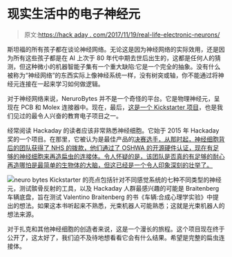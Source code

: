 # 现实生活中的电子神经元

> 原文:[https://hack aday . com/2017/11/19/real-life-electronic-neurons/](https://hackaday.com/2017/11/19/real-life-electronic-neurons/)

斯坦福的所有孩子都在谈论神经网络。无论这是因为神经网络的实际效用，还是因为所有这些孩子都是在 AI 上次于 80 年代中期去世后出生的，这都是任何人的猜测，但这种微小的机器智能子集有一个重大缺陷:它是一个完全的抽象。没有什么被称为“神经网络”的东西实际上像神经系统一样，没有树突或轴，你不能通过将神经元连接在一起来学习如何做逻辑。

对于神经网络来说，NeruroBytes 并不是一个奇怪的平台。它是物理神经元，呈现在 PCB 和 Molex 连接器中。现在，最后，[这是一个 Kickstarter 项目](https://www.kickstarter.com/projects/neurotinker/neurobytes-electronic-neuron-simulators)，也是我们见过的最令人兴奋的教育电子项目之一。

经常阅读 Hackaday 的读者应该非常熟悉神经细胞。它始于 2015 年 Hackaday 奖的一个项目。在那里，它被认为是最佳产品的[决赛选手，从那时起，神经细胞背后的团队获得了 NHS 的拨款，他们通过了 OSHWA 的开源硬件认证，现在有足够的神经细胞来再造扁虫的连接体。令人怀疑的是，该团队是否真的有足够的耐心再造哪怕是最简单的生物体的大脑，但这已经是一个令人印象深刻的壮举了。](https://hackaday.io/list/7403-2015-best-product-finalists)

![](../Images/efdd90974b28a1c86939042868db9b61.png)neuro bytes Kickstarter 的亮点包括针对不同感觉系统的七种不同类型的神经元，测试髌骨反射的工具，以及 Hackaday 人群最感兴趣的可能是 Braitenberg 车辆底盘，旨在测试 Valentino Braitenberg 的书《车辆:合成心理学实验》中提出的想法。如果这本书听起来不熟悉，光束机器人可能熟悉；这就是光束机器人的想法来源。

对于扎克和其他神经细胞的创造者来说，这是一个漫长的旅程。这个项目现在终于公开了，这太好了，我们迫不及待地想看看它会有什么结果。希望是完整的扁虫连接体。